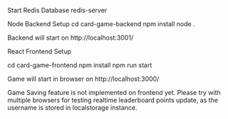 Start Redis Database
redis-server

Node Backend Setup
cd card-game-backend
npm install
node .

Backend will start on http://localhost:3001/


React Frontend Setup

cd card-game-frontend
npm install
npm run start

Game will start in browser on http://localhost:3000/

Game Saving feature is not implemented on frontend yet. Please try with multiple browsers for testing realtime leaderboard points update, as the username is stored in localstorage instance.